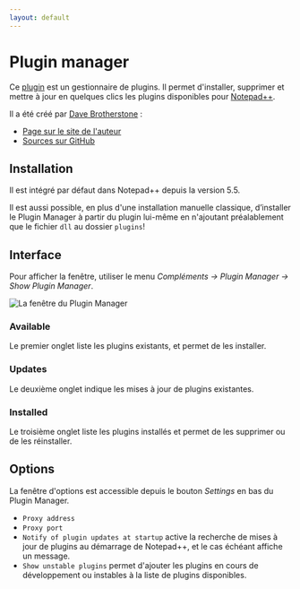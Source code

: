 ```yaml
---
layout: default
---
```

# Plugin manager

Ce [plugin](../plugins.md) est un gestionnaire de plugins. Il permet d'installer, supprimer et mettre à jour en quelques clics les plugins disponibles pour [Notepad++](notepad++.md).

Il a été créé par [Dave Brotherstone](http://sourceforge.net/users/davegb3) :

- [Page sur le site de l'auteur](http://brotherstone.co.uk/npp/pm)
- [Sources sur GitHub](https://github.com/davegb3/nppPluginManager)

## Installation

Il est intégré par défaut dans Notepad++ depuis la version 5.5.

Il est aussi possible, en plus d'une installation manuelle classique, d’installer le Plugin Manager à partir du plugin lui-même en n'ajoutant préalablement que le fichier `dll` au dossier `plugins`!

## Interface

Pour afficher la fenêtre, utiliser le menu *Compléments -> Plugin Manager -> Show Plugin Manager*.

![La fenêtre du Plugin Manager](/images/plugins/plugins/plugin-manager.png)

### Available

Le premier onglet liste les plugins existants, et permet de les installer.

### Updates

Le deuxième onglet indique les mises à jour de plugins existantes.

### Installed

Le troisième onglet liste les plugins installés et permet de les supprimer ou de les réinstaller.

## Options

La fenêtre d'options est accessible depuis le bouton *Settings* en bas du Plugin Manager.

- `Proxy address`
- `Proxy port`
- `Notify of plugin updates at startup` active la recherche de mises à jour de plugins au démarrage de Notepad++, et le cas échéant affiche un message.
- `Show unstable plugins` permet d'ajouter les plugins en cours de développement ou instables à la liste de plugins disponibles.
